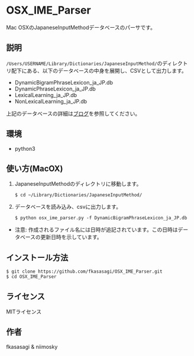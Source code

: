 # OSX_IME_Parser

Mac OSXのJapaneseInputMethodデータベースのパーサです。

## 説明

`/Users/USERNAME/Library/Dictionaries/JapaneseInputMethod/`のディレクトリ配下にある、以下のデータベースの中身を展開し、CSVとして出力します。
- DynamicBigramPhraseLexicon_ja_JP.db
- DynamicPhraseLexicon_ja_JP.db
- LexicalLearning_ja_JP.db
- NonLexicalLearning_ja_JP.db

上記のデータベースの詳細は[ブログ](https://blog.hatena.ne.jp/kasasagi_f/padawan-4n6.hatenablog.com/edit?entry=17680117126971800903)を参照してください。

## 環境
- python3 
 
## 使い方(MacOX)
1. JapaneseInputMethodのディレクトリに移動します。

   `$ cd ~/Library/Dictionaries/JapaneseInputMethod/`
 
2. データベースを読み込み、csvに出力します。

    `$ python osx_ime_parser.py -f DynamicBigramPhraseLexicon_ja_JP.db`

- 注意: 作成されるファイル名には日時が追記されています。この日時はデータベースの更新日時を示しています。

## インストール方法

```
$ git clone https://github.com/fkasasagi/OSX_IME_Parser.git
$ cd OSX_IME_Parser
```

## ライセンス
MITライセンス

## 作者
fkasasagi & niimosky